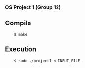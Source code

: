 ### OS Project 1 (Group 12)

## Compile
```
	$ make
```

## Execution
```
	$ sudo ./project1 < INPUT_FILE
```

